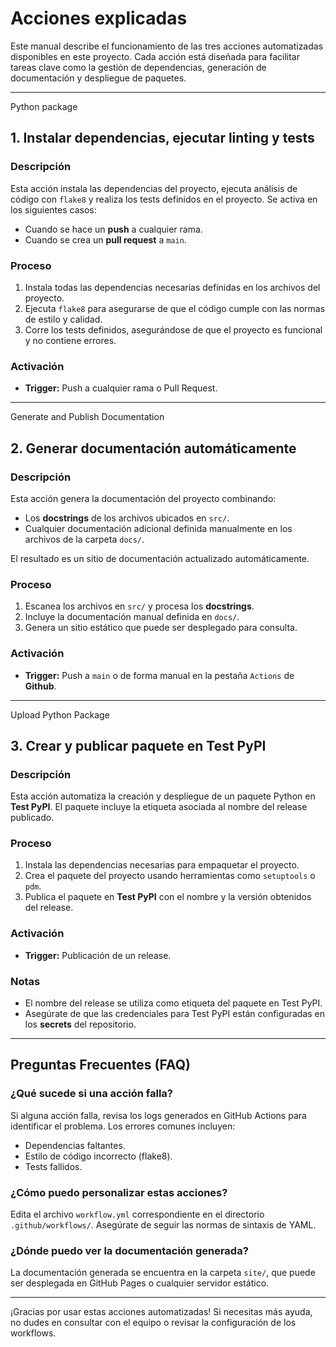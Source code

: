 # Acciones explicadas

Este manual describe el funcionamiento de las tres acciones automatizadas disponibles en este proyecto.
Cada acción está diseñada para facilitar tareas clave como la gestión de dependencias, generación de documentación y despliegue de paquetes.

---

Python package
## 1. **Instalar dependencias, ejecutar linting y tests**

### Descripción
Esta acción instala las dependencias del proyecto, ejecuta análisis de código con `flake8` y realiza los tests definidos en el proyecto.
Se activa en los siguientes casos:
- Cuando se hace un **push** a cualquier rama.
- Cuando se crea un **pull request** a `main`.

### Proceso
1. Instala todas las dependencias necesarias definidas en los archivos del proyecto.
2. Ejecuta `flake8` para asegurarse de que el código cumple con las normas de estilo y calidad.
3. Corre los tests definidos, asegurándose de que el proyecto es funcional y no contiene errores.

### Activación
- **Trigger:** Push a cualquier rama o Pull Request.

---

Generate and Publish Documentation
## 2. **Generar documentación automáticamente**

### Descripción
Esta acción genera la documentación del proyecto combinando:
- Los **docstrings** de los archivos ubicados en `src/`.
- Cualquier documentación adicional definida manualmente en los archivos de la carpeta `docs/`.

El resultado es un sitio de documentación actualizado automáticamente.

### Proceso
1. Escanea los archivos en `src/` y procesa los **docstrings**.
2. Incluye la documentación manual definida en `docs/`.
3. Genera un sitio estático que puede ser desplegado para consulta.

### Activación
- **Trigger:** Push a `main` o de forma manual en la pestaña `Actions` de **Github**.

---

Upload Python Package
## 3. **Crear y publicar paquete en Test PyPI**

### Descripción
Esta acción automatiza la creación y despliegue de un paquete Python en **Test PyPI**. El paquete incluye la etiqueta asociada al nombre del release publicado.

### Proceso
1. Instala las dependencias necesarias para empaquetar el proyecto.
2. Crea el paquete del proyecto usando herramientas como `setuptools` o `pdm`.
3. Publica el paquete en **Test PyPI** con el nombre y la versión obtenidos del release.

### Activación
- **Trigger:** Publicación de un release.

### Notas
- El nombre del release se utiliza como etiqueta del paquete en Test PyPI.
- Asegúrate de que las credenciales para Test PyPI están configuradas en los **secrets** del repositorio.

---

## Preguntas Frecuentes (FAQ)

### ¿Qué sucede si una acción falla?
Si alguna acción falla, revisa los logs generados en GitHub Actions para identificar el problema. Los errores comunes incluyen:
- Dependencias faltantes.
- Estilo de código incorrecto (flake8).
- Tests fallidos.

### ¿Cómo puedo personalizar estas acciones?
Edita el archivo `workflow.yml` correspondiente en el directorio `.github/workflows/`. Asegúrate de seguir las normas de sintaxis de YAML.

### ¿Dónde puedo ver la documentación generada?
La documentación generada se encuentra en la carpeta `site/`, que puede ser desplegada en GitHub Pages o cualquier servidor estático.

---

¡Gracias por usar estas acciones automatizadas! Si necesitas más ayuda, no dudes en consultar con el equipo o revisar la configuración de los workflows.

